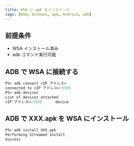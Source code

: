 ```yaml
---
title: WSA に apk をインストール
tags: [WSA, Windows, apk, Android, adb]
---
```


## 前提条件
- WSA インストール済み
- adb コマンド実行可能

## ADB で WSA に接続する
```ps
PS> adb connect <IP アドレス>
connected to <IP アドレス>:5555
PS> adb devices
List of devices attached
<IP アドレス>:5555      device

```

## ADB で XXX.apk を WSA にインストール
```ps
PS> adb install XXX.apk
Performing Streamed Install
Success
```